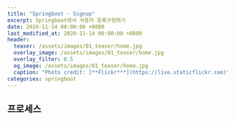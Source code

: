 ```yaml
---
title: "Springboot - Signup"
excerpt: Springboot에서 사용자 등록구현하기  
date: 2020-11-14 00:00:00 +0800
last_modified_at: 2020-11-14 00:00:00 +0800
header:
  teaser: /assets/images/01_teaser/home.jpg
  overlay_image: /assets/images/01_teaser/home.jpg
  overlay_filter: 0.5
  og_image: /assets/images/01_teaser/home.jpg
  caption: "Photo credit: [**Flickr***](https://live.staticflickr.com)"
categories: springboot
---
```


## 프로세스


